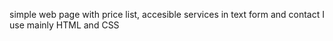 simple web page with price list, accesible services in text form and contact
I use mainly HTML and CSS
